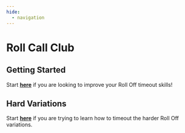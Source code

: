 ```yaml
---
hide:
  - navigation
---
```


# Roll Call Club

## Getting Started

Start [**here**](getting-started/index.md) if you are looking to improve your Roll Off timeout skills!

## Hard Variations

Start [**here**](variations/index.md) if you are trying to learn how to timeout the harder Roll Off variations.
